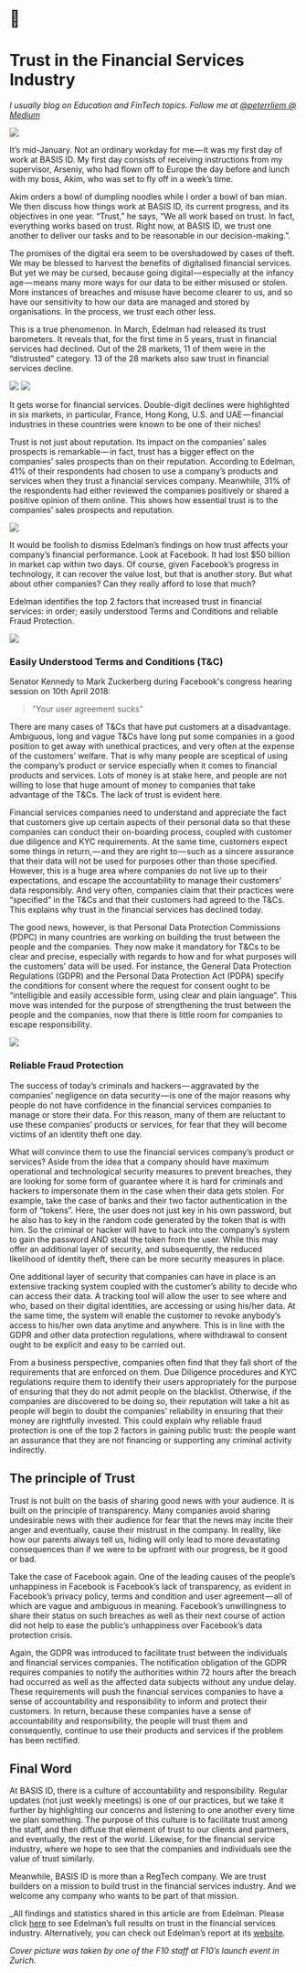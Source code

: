 # :open_hands: 
# Trust in the Financial Services Industry
_I usually blog on Education and FinTech topics. Follow me at [@peterrliem @ Medium](https://medium.com/@peterrliem)_

![](20180305_f10_grand_opening_2018_0146.jpg)

It’s mid-January. Not an ordinary workday for me — it was my first day of work at BASIS ID. My first day consists of receiving instructions from my supervisor, Arseniy, who had flown off to Europe the day before and lunch with my boss, Akim, who was set to fly off in a week’s time.

Akim orders a bowl of dumpling noodles while I order a bowl of ban mian. We then discuss how things work at BASIS ID, its current progress, and its objectives in one year. “Trust,” he says, “We all work based on trust. In fact, everything works based on trust. Right now, at BASIS ID, we trust one another to deliver our tasks and to be reasonable in our decision-making.”.

The promises of the digital era seem to be overshadowed by cases of theft. We may be blessed to harvest the benefits of digitalised financial services. But yet we may be cursed, because going digital — especially at the infancy age — means many more ways for our data to be either misused or stolen. More instances of breaches and misuse have become clearer to us, and so have our sensitivity to how our data are managed and stored by organisations. In the process, we trust each other less.

This is a true phenomenon. In March, Edelman had released its trust barometers. It reveals that, for the first time in 5 years, trust in financial services had declined. Out of the 28 markets, 11 of them were in the “distrusted” category. 13 of the 28 markets also saw trust in financial services decline.

![](1_uWWZ6dmqQvPME9FRh5_Pqg.png)
![](0_kT0yxT6Ujjgclz6u.png)

It gets worse for financial services. Double-digit declines were highlighted in six markets, in particular, France, Hong Kong, U.S. and UAE — financial industries in these countries were known to be one of their niches!

Trust is not just about reputation. Its impact on the companies’ sales prospects is remarkable — in fact, trust has a bigger effect on the companies’ sales prospects than on their reputation. According to Edelman, 41% of their respondents had chosen to use a company’s products and services when they trust a financial services company. Meanwhile, 31% of the respondents had either reviewed the companies positively or shared a positive opinion of them online. This shows how essential trust is to the companies’ sales prospects and reputation.

![](0_erRs3HocV9NpSXAo.png) 

It would be foolish to dismiss Edelman’s findings on how trust affects your company’s financial performance. Look at Facebook. It had lost $50 billion in market cap within two days. Of course, given Facebook’s progress in technology, it can recover the value lost, but that is another story. But what about other companies? Can they really afford to lose that much?

Edelman identifies the top 2 factors that increased trust in financial services: in order; easily understood Terms and Conditions and reliable Fraud Protection.

![](1_MkHneqLEv9mt0YMYg5anaQ.jpeg)

### Easily Understood Terms and Conditions (T&C)
Senator Kennedy to Mark Zuckerberg during Facebook's congress hearing session on 10th April 2018:
> "Your user agreement sucks" 

There are many cases of T&Cs that have put customers at a disadvantage. Ambiguous, long and vague T&Cs have long put some companies in a good position to get away with unethical practices, and very often at the expense of the customers’ welfare. That is why many people are sceptical of using the company’s product or service especially when it comes to financial products and services. Lots of money is at stake here, and people are not willing to lose that huge amount of money to companies that take advantage of the T&Cs. The lack of trust is evident here.

Financial services companies need to understand and appreciate the fact that customers give up certain aspects of their personal data so that these companies can conduct their on-boarding process, coupled with customer due diligence and KYC requirements. At the same time, customers expect some things in return, — and they are right to — such as a sincere assurance that their data will not be used for purposes other than those specified. However, this is a huge area where companies do not live up to their expectations, and escape the accountability to manage their customers’ data responsibly. And very often, companies claim that their practices were “specified” in the T&Cs and that their customers had agreed to the T&Cs. This explains why trust in the financial services has declined today.

The good news, however, is that Personal Data Protection Commissions (PDPC) in many countries are working on building the trust between the people and the companies. They now make it mandatory for T&Cs to be clear and precise, especially with regards to how and for what purposes will the customers’ data will be used. For instance, the General Data Protection Regulations (GDPR) and the Personal Data Protection Act (PDPA) specify the conditions for consent where the request for consent ought to be “intelligible and easily accessible form, using clear and plain language”. This move was intended for the purpose of strengthening the trust between the people and the companies, now that there is little room for companies to escape responsibility.

![](0_WWFw8z99ibKCdYEu.png)

### Reliable Fraud Protection

The success of today’s criminals and hackers — aggravated by the companies’ negligence on data security — is one of the major reasons why people do not have confidence in the financial services companies to manage or store their data. For this reason, many of them are reluctant to use these companies’ products or services, for fear that they will become victims of an identity theft one day.

What will convince them to use the financial services company’s product or services? Aside from the idea that a company should have maximum operational and technological security measures to prevent breaches, they are looking for some form of guarantee where it is hard for criminals and hackers to impersonate them in the case when their data gets stolen. For example, take the case of banks and their two factor authentication in the form of “tokens”. Here, the user does not just key in his own password, but he also has to key in the random code generated by the token that is with him. So the criminal or hacker will have to hack into the company’s system to gain the password AND steal the token from the user. While this may offer an additional layer of security, and subsequently, the reduced likelihood of identity theft, there can be more security measures in place.

One additional layer of security that companies can have in place is an extensive tracking system coupled with the customer’s ability to decide who can access their data. A tracking tool will allow the user to see where and who, based on their digital identities, are accessing or using his/her data. At the same time, the system will enable the customer to revoke anybody’s access to his/her own data anytime and anywhere. This is in line with the GDPR and other data protection regulations, where withdrawal to consent ought to be explicit and easy to be carried out.

From a business perspective, companies often find that they fall short of the requirements that are enforced on them. Due Diligence procedures and KYC regulations require them to identify their users appropriately for the purpose of ensuring that they do not admit people on the blacklist. Otherwise, if the companies are discovered to be doing so, their reputation will take a hit as people will begin to doubt the companies’ reliability in ensuring that their money are rightfully invested. This could explain why reliable fraud protection is one of the top 2 factors in gaining public trust: the people want an assurance that they are not financing or supporting any criminal activity indirectly.

## The principle of Trust
Trust is not built on the basis of sharing good news with your audience. It is built on the principle of transparency. Many companies avoid sharing undesirable news with their audience for fear that the news may incite their anger and eventually, cause their mistrust in the company. In reality, like how our parents always tell us, hiding will only lead to more devastating consequences than if we were to be upfront with our progress, be it good or bad.

Take the case of Facebook again. One of the leading causes of the people’s unhappiness in Facebook is Facebook’s lack of transparency, as evident in Facebook’s privacy policy, terms and condition and user agreement — all of which are vague and ambiguous in meaning. Facebook’s unwillingness to share their status on such breaches as well as their next course of action did not help to ease the public’s unhappiness over Facebook’s data protection crisis.

Again, the GDPR was introduced to facilitate trust between the individuals and financial services companies. The notification obligation of the GDPR requires companies to notify the authorities within 72 hours after the breach had occurred as well as the affected data subjects without any undue delay. These requirements will push the financial services companies to have a sense of accountability and responsibility to inform and protect their customers. In return, because these companies have a sense of accountability and responsibility, the people will trust them and consequently, continue to use their products and services if the problem has been rectified.

## Final Word

At BASIS ID, there is a culture of accountability and responsibility. Regular updates (not just weekly meetings) is one of our practices, but we take it further by highlighting our concerns and listening to one another every time we plan something. The purpose of this culture is to facilitate trust among the staff, and then diffuse that element of trust to our clients and partners, and eventually, the rest of the world. Likewise, for the financial service industry, where we hope to see that the companies and individuals see the value of trust similarly.

Meanwhile, BASIS ID is more than a RegTech company. We are trust builders on a mission to build trust in the financial services industry. And we welcome any company who wants to be part of that mission.

_All findings and statistics shared in this article are from Edelman. Please click [here](http://cms.edelman.com/sites/default/files/2018-03/Edelman_Trust_Barometer_Financial_Services_2018.pdf) to see Edelman’s full results on trust in the financial services industry. Alternatively, you can check out Edelman’s report at its [website](https://www.edelman.com/research/trust-in-financial-services-2018).

_Cover picture was taken by one of the F10 staff at F10’s launch event in Zurich._
